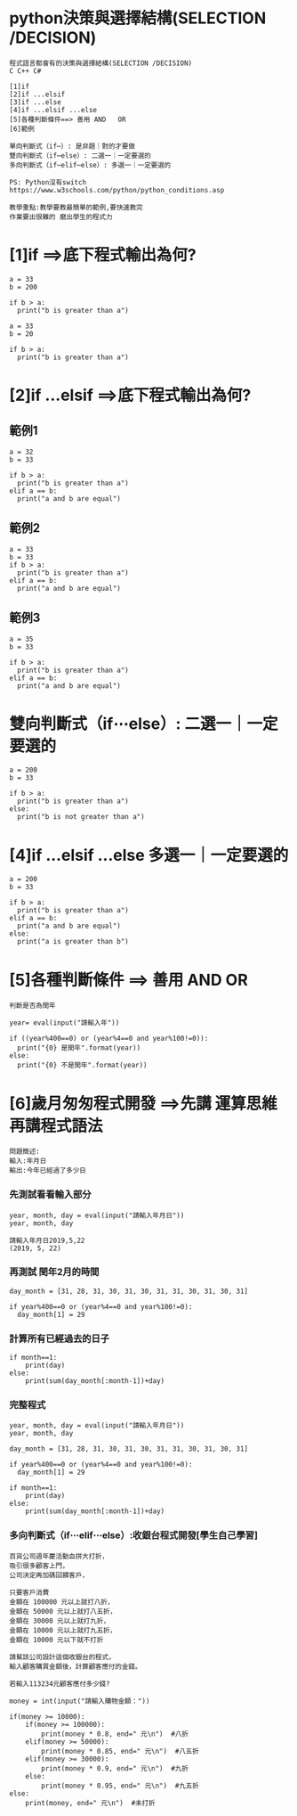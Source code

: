# python決策與選擇結構(SELECTION /DECISION)
```
程式語言都會有的決策與選擇結構(SELECTION /DECISION)
C C++ C# 
```
```
[1]if
[2]if ...elsif
[3]if ...else
[4]if ...elsif ...else
[5]各種判斷條件==> 善用 AND   OR
[6]範例
```
```
單向判斷式（if⋯）: 是非題｜對的才要做
雙向判斷式（if⋯else）: 二選一｜一定要選的
多向判斷式（if⋯elif⋯else）: 多選一｜一定要選的
```
```
PS: Python沒有switch
https://www.w3schools.com/python/python_conditions.asp
```
```
教學重點:教學要教最簡單的範例,要快速教完
作業要出很難的 磨出學生的程式力
```
# [1]if ==>底下程式輸出為何?
```
a = 33
b = 200

if b > a:
  print("b is greater than a")
```
```
a = 33
b = 20

if b > a:
  print("b is greater than a")
```
# [2]if ...elsif ==>底下程式輸出為何?

## 範例1
```
a = 32
b = 33

if b > a:
  print("b is greater than a")
elif a == b:
  print("a and b are equal")
```
## 範例2
```
a = 33
b = 33
if b > a:
  print("b is greater than a")
elif a == b:
  print("a and b are equal")
```
## 範例3
```
a = 35
b = 33

if b > a:
  print("b is greater than a")
elif a == b:
  print("a and b are equal")
```

# 雙向判斷式（if⋯else）: 二選一｜一定要選的

```
a = 200
b = 33

if b > a:
  print("b is greater than a")
else:
  print("b is not greater than a")
```
# [4]if ...elsif ...else  多選一｜一定要選的
```
a = 200
b = 33

if b > a:
  print("b is greater than a")
elif a == b:
  print("a and b are equal")
else:
  print("a is greater than b")
```
# [5]各種判斷條件 ==> 善用  AND  OR
```
判斷是否為閏年
```
```
year= eval(input("請輸入年"))

if ((year%400==0) or (year%4==0 and year%100!=0)):
  print("{0} 是閏年".format(year))
else:
  print("{0} 不是閏年".format(year))
```
# [6]歲月匆匆程式開發 ==>先講  運算思維  再講程式語法
```
問題簡述:
輸入:年月日
輸出:今年已經過了多少日
```
### 先測試看看輸入部分
```
year, month, day = eval(input("請輸入年月日"))
year, month, day
```
```
請輸入年月日2019,5,22
(2019, 5, 22)
```
### 再測試 閏年2月的時間
```
day_month = [31, 28, 31, 30, 31, 30, 31, 31, 30, 31, 30, 31]

if year%400==0 or (year%4==0 and year%100!=0):	
  day_month[1] = 29
```
### 計算所有已經過去的日子
```
if month==1:
    print(day)
else:
    print(sum(day_month[:month-1])+day)
```

### 完整程式
```
year, month, day = eval(input("請輸入年月日"))
year, month, day

day_month = [31, 28, 31, 30, 31, 30, 31, 31, 30, 31, 30, 31]

if year%400==0 or (year%4==0 and year%100!=0):	
  day_month[1] = 29

if month==1:
    print(day)
else:
    print(sum(day_month[:month-1])+day)
```
### 多向判斷式（if⋯elif⋯else）:收銀台程式開發[學生自己學習]
```
百貨公司週年慶活動血拼大打折，
吸引很多顧客上門，
公司決定再加碼回饋客戶，

只要客戶消費
金額在 100000 元以上就打八折，
金額在 50000 元以上就打八五折，
金額在 30000 元以上就打九折，
金額在 10000 元以上就打九五折，
金額在 10000 元以下就不打折

請幫該公司設計這個收銀台的程式，
輸入顧客購買金額後，計算顧客應付的金錢。

若輸入113234元顧客應付多少錢?
```
```
money = int(input("請輸入購物金額："))

if(money >= 10000):
    if(money >= 100000):
        print(money * 0.8, end=" 元\n")  #八折
    elif(money >= 50000):
        print(money * 0.85, end=" 元\n")  #八五折
    elif(money >= 30000):
        print(money * 0.9, end=" 元\n")  #九折
    else:
        print(money * 0.95, end=" 元\n")  #九五折
else:
    print(money, end=" 元\n")  #未打折
```
